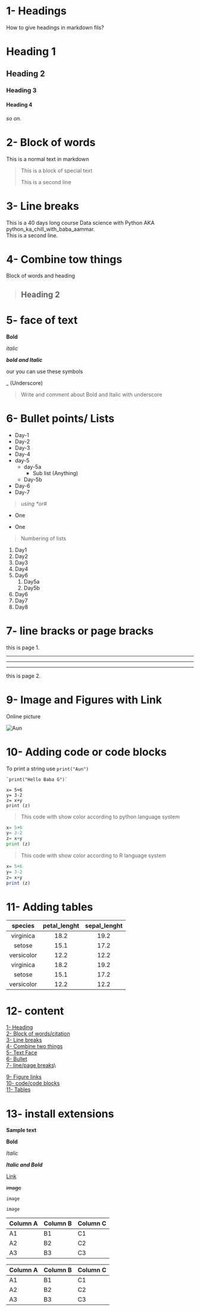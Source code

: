  
# 1- Headings
How to give headings in markdown fils?
# Heading 1
## Heading 2
### Heading 3
#### Heading 4
###### so on.

# 2- Block of words

This is a normal text in markdown

>This is a block of special text 
>
>This is a second line

# 3- Line breaks

This is a 40 days long course Data science with Python AKA python_ka_chill_with_baba_aammar.\
This is a second line.

# 4- Combine tow things

Block of words and heading

> ## Heading 2 

# 5- face of text 

**Bold**

*italic*

***bold and Italic***

our you can use these symbols

_ (Underscore)

> Write and comment about Bold and Italic with underscore

# 6- Bullet points/ Lists

- Day-1
- Day-2
- Day-3
- Day-4
- day-5
    - day-5a
        - Sub list (Anything)
    - Day-5b
- Day-6
- Day-7

> _using *or#_
 
* One
+ One

> Numbering of lists

1. Day1
2. Day2
3. Day3
4. Day4
5. Day6
    1. Day5a
    2. Day5b
6. Day6
7. Day7
8. Day8

# 7- line bracks or page bracks

this is page 1.

___

---
***

this is page 2.


# 9- Image and Figures with Link

Online picture

![Aun](https://www.shutterstock.com/image-vector/letter-aun-building-vector-monogram-logo-2387327983)

# 10- Adding code or code blocks

To print a string use `print("Aun")`

```
`print("Hello Baba G")`
```

```
x= 5+6
y= 3-2
z= x+y
print (z)
```

>This code with show color according to python language system

```python
x= 5+6
y= 3-2
z= x+y
print (z)
```

>This code with show color according to R language system

```r
x= 5+6
y= 3-2
z= x+y
print (z)
```
# 11- Adding tables

| species | petal_lenght | sepal_lenght |
| :-----: | :-----: | :----: |
| virginica | 18.2 | 19.2 |
| setose| 15.1 | 17.2 | 
| versicolor | 12.2 | 12.2 |
| virginica | 18.2 | 19.2 |
| setose| 15.1 | 17.2 | 
| versicolor | 12.2 | 12.2 |

# 12- content

[1- Heading](#1--headings)\
[2- Block of words/citation](#2--block-of-words)\
[3- Line breaks](#3--line-breaks)\
[4- Combine two things](#4--combine-tow-things)\
[5- Text Face](#5--face-of-text)\
[6- Bullet](#6--bullet-points-lists)\
[7- line/page breaks](#7--line-bracks-or-page-bracks)\

[9- Figure links](#9--image-and-figures-with-link)\
[10- code/code blocks](#10--adding-code-or-code-blocks)\
[11- Tables](#11--adding-tables)




# 13- install extensions

**Sample text**

 **Bold**

 _*Italic*_

**_Italic and Bold_**

[Link]([Aun](https://www.shutterstock.com/image-vector/letter-aun-building-vector-monogram-logo-2387327983))



~~image~~

```
image
```
`image`


Column A | Column B | Column C
---------|----------|---------
 A1 | B1 | C1
 A2 | B2 | C2
 A3 | B3 | C3


Column A | Column B | Column C
---------|----------|---------
 A1 | B1 | C1
 A2 | B2 | C2
 A3 | B3 | C3
 